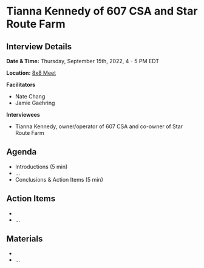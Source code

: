 # Tianna Kennedy of 607 CSA and Star Route Farm
## Interview Details
__Date & Time:__ Thursday, September 15th, 2022, 4 - 5 PM EDT

__Location:__ [8x8 Meet](https://8x8.vc/gracchus/multi-farm-info-architecture)

__Facilitators__
- Nate Chang
- Jamie Gaehring

__Interviewees__
- Tianna Kennedy, owner/operator of 607 CSA and co-owner of Star Route Farm

## Agenda
- Introductions (5 min)
- ...
- Conclusions & Action Items (5 min)

## Action Items
- 
- ...

## Materials
- 
- ...
